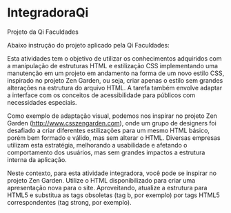 # IntegradoraQi
Projeto da Qi Faculdades

Abaixo instrução do projeto aplicado pela Qi Faculdades:

Esta atividades tem o objetivo de utilizar os conhecimentos adquiridos com a manipulação de estruturas HTML e estilização CSS implementando uma manutenção em um projeto em andamento na forma de um novo estilo CSS, inspirado no projeto Zen Garden, ou seja, criar apenas o estilo sem grandes alterações na estrutura do arquivo HTML. A tarefa também envolve adaptar a interface com os conceitos de acessibilidade para públicos com necessidades especiais.

Como exemplo de adaptação visual, podemos nos inspirar no projeto Zen Garden (http://www.csszengarden.com), onde um grupo de designers foi desafiado a criar diferentes estilizações para um mesmo HTML básico, porém bem formado e válido, mas sem alterar o HTML. Diversas empresas utilizam esta estratégia, melhorando a usabilidade e afetando o comportamento dos usuários, mas sem grandes impactos a estrutura interna da aplicação.

Neste contexto, para esta atividade integradora, você pode se inspirar no projeto Zen Garden. Utilize o HTML disponibilizado para criar uma apresentação nova para o site. Aproveitando, atualize a estrutura para HTML5 e substitua as tags obsoletas (tag b, por exemplo) por tags HTML5 correspondentes (tag strong, por exemplo).
